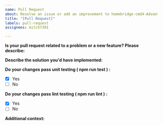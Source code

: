 ```yaml
---
name: Pull Request
about: Resolve an issue or add an improvement to homebridge-cmd4-AdvantageAir.
title: "[Pull Request]"
labels: pull-request
assignees: mitch7391

---
```


<!-- Provide a general summary in the Title above -->

**Is your pull request related to a problem or a new feature? Please describe:**
<!-- A clear and concise description of what the problem is. E.g. "Mitch, there needs to be a button to buy you a coffee!" -->

**Describe the solution you'd have implemented:**
<!-- A clear and concise description of what you your pull request is for. Explain the technical solution you have provided and how it addresses the issue. -->

**Do your changes pass unit testing ( npm run test ) :**
- [x] Yes
- [ ] No
<!-- If unclear, I can update these afterwards. -->

**Do your changes pass lint testing ( npm run lint ) :**
- [x] Yes
- [ ] No
<!-- If unclear, I can update these afterwards. -->

**Additional context:**
<!-- Add any other context or screenshots about the pull request here. -->

<!-- Click the "Preview" tab before you submit to ensure the formatting is correct. -->
